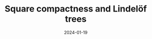 ---
title: 'Square compactness and Lindelöf trees'
collection: publications
date: 2024-01-19
venue: ' _Archive of Mathematical Logic_'
link: 'https://link.springer.com/article/10.1007/s00153-024-00918-5'
fileurl: /files/Lindelof_trees.pdf
self: 'Y'
---